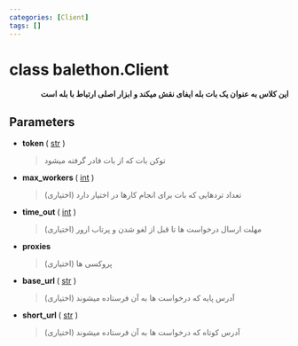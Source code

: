 ```yaml
---
categories: [Client]
tags: []
---
```


# class balethon.**Client**

<p dir="rtl"><strong>
این کلاس به عنوان یک بات بله ایفای نقش میکند و ابزار اصلی ارتباط با بله است
</strong></p>

## Parameters

<ul><li>
<strong>
token
</strong>
(
<a href="https://docs.python.org/3/library/stdtypes.html#str">str</a>
)
</li>
<blockquote><p>
توکن بات که از بات فادر گرفته میشود
</p></blockquote>
</ul>

<ul><li>
<strong>
max_workers
</strong>
(
<a href="https://docs.python.org/3/library/functions.html#int">int</a>
)
</li>
<blockquote><p>
تعداد تردهایی که بات برای انجام کارها در اختیار دارد (اختیاری)
</p></blockquote>
</ul>

<ul><li>
<strong>
time_out
</strong>
(
<a href="https://docs.python.org/3/library/functions.html#int">int</a>
)
</li>
<blockquote><p>
مهلت ارسال درخواست ها تا قبل از لغو شدن و پرتاب ارور (اختیاری)
</p></blockquote>
</ul>

<ul><li>
<strong>
proxies
</strong>

</li>
<blockquote><p>
پروکسی ها (اختیاری)
</p></blockquote>
</ul>

<ul><li>
<strong>
base_url
</strong>
(
<a href="https://docs.python.org/3/library/stdtypes.html#str">str</a>
)
</li>
<blockquote><p>
آدرس پایه که درخواست ها به آن فرستاده میشوند (اختیاری)
</p></blockquote>
</ul>

<ul><li>
<strong>
short_url
</strong>
(
<a href="https://docs.python.org/3/library/stdtypes.html#str">str</a>
)
</li>
<blockquote><p>
آدرس کوتاه که درخواست ها به آن فرستاده میشوند (اختیاری)
</p></blockquote>
</ul>